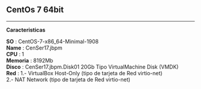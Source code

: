 ## CentOs 7 64bit
---
**Caracteristicas**

**SO** : CentOS-7-x86_64-Minimal-1908  
**Name** : CenSer17.jbpm  
**CPU** : 1  
**Memoria** : 8192Mb  
**Disco** : CenSer17.jbpm.Disk01 20Gb Tipo VirtualMachine Disk (VMDK)  
**Red** : 1.- VirtualBox Host-Only (tipo de tarjeta de Red virtio-net)  
​          2.- NAT Network (tipo de tarjeta de Red virtio-net)  






